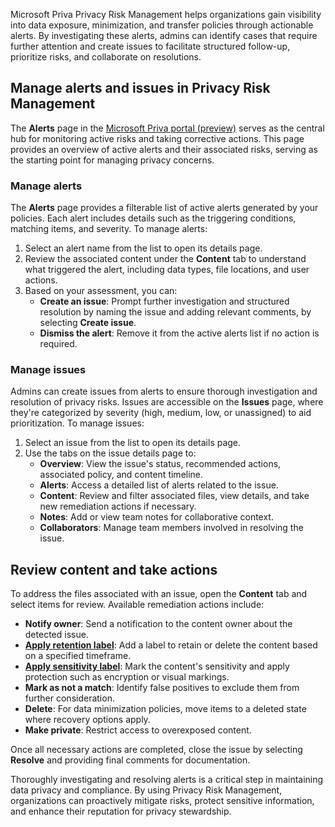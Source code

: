 Microsoft Priva Privacy Risk Management helps organizations gain visibility into data exposure, minimization, and transfer policies through actionable alerts. By investigating these alerts, admins can identify cases that require further attention and create issues to facilitate structured follow-up, prioritize risks, and collaborate on resolutions.

## Manage alerts and issues in Privacy Risk Management

The **Alerts** page in the [Microsoft Priva portal (preview)](https://purview.microsoft.com/priva) serves as the central hub for monitoring active risks and taking corrective actions. This page provides an overview of active alerts and their associated risks, serving as the starting point for managing privacy concerns.

### Manage alerts

The **Alerts** page provides a filterable list of active alerts generated by your policies. Each alert includes details such as the triggering conditions, matching items, and severity. To manage alerts:

1. Select an alert name from the list to open its details page.
1. Review the associated content under the **Content** tab to understand what triggered the alert, including data types, file locations, and user actions.
1. Based on your assessment, you can:
   - **Create an issue**: Prompt further investigation and structured resolution by naming the issue and adding relevant comments, by selecting **Create issue**.
   - **Dismiss the alert**: Remove it from the active alerts list if no action is required.

### Manage issues

Admins can create issues from alerts to ensure thorough investigation and resolution of privacy risks. Issues are accessible on the **Issues** page, where they're categorized by severity (high, medium, low, or unassigned) to aid prioritization. To manage issues:

1. Select an issue from the list to open its details page.
1. Use the tabs on the issue details page to:
   - **Overview**: View the issue's status, recommended actions, associated policy, and content timeline.
   - **Alerts**: Access a detailed list of alerts related to the issue.
   - **Content**: Review and filter associated files, view details, and take new remediation actions if necessary.
   - **Notes**: Add or view team notes for collaborative context.
   - **Collaborators**: Manage team members involved in resolving the issue.

## Review content and take actions

To address the files associated with an issue, open the **Content** tab and select items for review. Available remediation actions include:

- **Notify owner**: Send a notification to the content owner about the detected issue.
- **[Apply retention label](/purview/retention)**: Add a label to retain or delete the content based on a specified timeframe.
- **[Apply sensitivity label](/purview/sensitivity-labels)**: Mark the content's sensitivity and apply protection such as encryption or visual markings.
- **Mark as not a match**: Identify false positives to exclude them from further consideration.
- **Delete**: For data minimization policies, move items to a deleted state where recovery options apply.
- **Make private**: Restrict access to overexposed content.

Once all necessary actions are completed, close the issue by selecting **Resolve** and providing final comments for documentation.

Thoroughly investigating and resolving alerts is a critical step in maintaining data privacy and compliance. By using Privacy Risk Management, organizations can proactively mitigate risks, protect sensitive information, and enhance their reputation for privacy stewardship.
